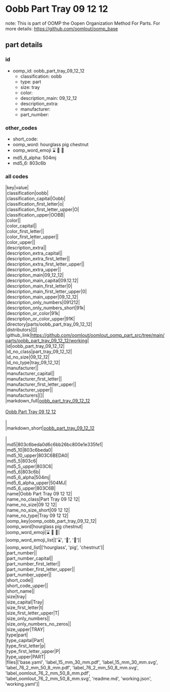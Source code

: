 # Oobb Part Tray 09 12 12  

note: This is part of OOMP the Oopen Organization Method For Parts. For more details: https://github.com/oomlout/oomp_base

##  part details





### id
* oomp_id: oobb_part_tray_09_12_12
  * classification: oobb
  * type: part
  * size: tray
  * color: 
  * description_main: 09_12_12
  * description_extra: 
  * manufacturer: 
  * part_number: 

### other_codes
* short_code: 
* oomp_word: hourglass pig chestnut
* oomp_word_emoji :hourglass: :pig: :chestnut:
* md5_6_alpha: 504mj
* md5_6: 803c6b

### all codes 
|key|value|  
|classification|oobb|  
|classification_capital|Oobb|  
|classification_first_letter|o|  
|classification_first_letter_upper|O|  
|classification_upper|OOBB|  
|color||  
|color_capital||  
|color_first_letter||  
|color_first_letter_upper||  
|color_upper||  
|description_extra||  
|description_extra_capital||  
|description_extra_first_letter||  
|description_extra_first_letter_upper||  
|description_extra_upper||  
|description_main|09_12_12|  
|description_main_capital|09.12.12|  
|description_main_first_letter|0|  
|description_main_first_letter_upper|0|  
|description_main_upper|09_12_12|  
|description_only_numbers|091212|  
|description_only_numbers_short|91k|  
|description_or_color|91k|  
|description_or_color_upper|91K|  
|directory|parts/oobb_part_tray_09_12_12|  
|distributors|[]|  
|github_link|https://github.com/oomlout/oomlout_oomp_part_src/tree/main/parts/oobb_part_tray_09_12_12/working|  
|id|oobb_part_tray_09_12_12|  
|id_no_class|part_tray_09_12_12|  
|id_no_size|09_12_12|  
|id_no_type|tray_09_12_12|  
|manufacturer||  
|manufacturer_capital||  
|manufacturer_first_letter||  
|manufacturer_first_letter_upper||  
|manufacturer_upper||  
|manufacturers|[]|  
|markdown_full|[oobb_part_tray_09_12_12](https://github.com/oomlout/oomlout_oomp_part_src/tree/main/parts/oobb_part_tray_09_12_12/working)<br>[](https://github.com/oomlout/oomlout_oomp_part_src/tree/main/parts/oobb_part_tray_09_12_12/working)<br>[Oobb Part Tray 09 12 12](https://github.com/oomlout/oomlout_oomp_part_src/tree/main/parts/oobb_part_tray_09_12_12/working)<br><br>|  
|markdown_short|[oobb_part_tray_09_12_12](https://github.com/oomlout/oomlout_oomp_part_src/tree/main/parts/oobb_part_tray_09_12_12/working)<br><br>|  
|md5|803c6beda0d6c6bb26bc800e1e335fe1|  
|md5_10|803c6beda0|  
|md5_10_upper|803C6BEDA0|  
|md5_5|803c6|  
|md5_5_upper|803C6|  
|md5_6|803c6b|  
|md5_6_alpha|504mj|  
|md5_6_alpha_upper|504MJ|  
|md5_6_upper|803C6B|  
|name|Oobb Part Tray 09 12 12|  
|name_no_class|Part Tray 09 12 12|  
|name_no_size|09 12 12|  
|name_no_size_short|09 12 12|  
|name_no_type|Tray 09 12 12|  
|oomp_key|oomp_oobb_part_tray_09_12_12|  
|oomp_word|hourglass pig chestnut|  
|oomp_word_emoji|:hourglass: :pig: :chestnut:|  
|oomp_word_emoji_list|[':hourglass:', ':pig:', ':chestnut:']|  
|oomp_word_list|['hourglass', 'pig', 'chestnut']|  
|part_number||  
|part_number_capital||  
|part_number_first_letter||  
|part_number_first_letter_upper||  
|part_number_upper||  
|short_code||  
|short_code_upper||  
|short_name||  
|size|tray|  
|size_capital|Tray|  
|size_first_letter|t|  
|size_first_letter_upper|T|  
|size_only_numbers||  
|size_only_numbers_no_zeros||  
|size_upper|TRAY|  
|type|part|  
|type_capital|Part|  
|type_first_letter|p|  
|type_first_letter_upper|P|  
|type_upper|PART|  
|files|['base.yaml', 'label_15_mm_30_mm.pdf', 'label_15_mm_30_mm.svg', 'label_76_2_mm_50_8_mm.pdf', 'label_76_2_mm_50_8_mm.svg', 'label_oomlout_76_2_mm_50_8_mm.pdf', 'label_oomlout_76_2_mm_50_8_mm.svg', 'readme.md', 'working.json', 'working.yaml']|  
